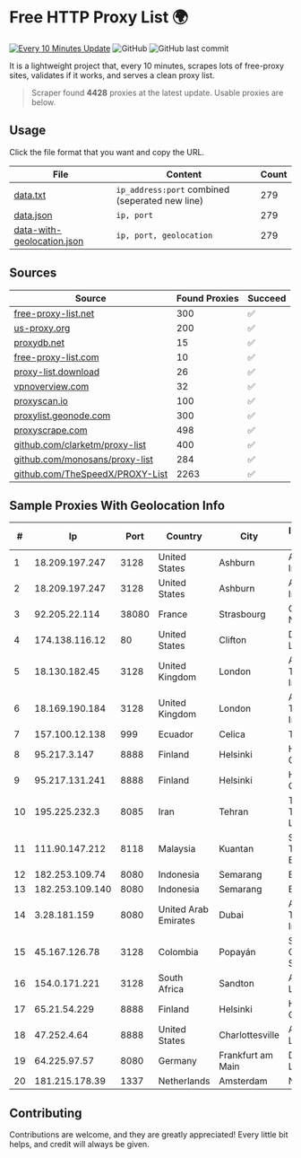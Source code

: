
# Free HTTP Proxy List 🌍

[![Every 10 Minutes Update](https://github.com/mertguvencli/http-proxy-list/actions/workflows/main.yml/badge.svg?branch=main)](https://github.com/mertguvencli/http-proxy-list/actions/workflows/main.yml)
![GitHub](https://img.shields.io/github/license/mertguvencli/http-proxy-list)
![GitHub last commit](https://img.shields.io/github/last-commit/mertguvencli/http-proxy-list)

It is a lightweight project that, every 10 minutes, scrapes lots of free-proxy sites, validates if it works, and serves a clean proxy list.


> Scraper found **4428** proxies at the latest update. Usable proxies are below.

## Usage

Click the file format that you want and copy the URL.


|File|Content|Count|
|----|-------|-----|
|[data.txt](https://raw.githubusercontent.com/mertguvencli/http-proxy-list/main/proxy-list/data.txt)|`ip_address:port` combined (seperated new line)|279|
|[data.json](https://raw.githubusercontent.com/mertguvencli/http-proxy-list/main/proxy-list/data.json)|`ip, port`|279|
|[data-with-geolocation.json](https://raw.githubusercontent.com/mertguvencli/http-proxy-list/main/proxy-list/data-with-geolocation.json)|`ip, port, geolocation`|279|

## Sources

|Source|Found Proxies|Succeed|
|------|-------------|-------|
|[free-proxy-list.net](https://free-proxy-list.net)|300|✅|
|[us-proxy.org](https://www.us-proxy.org)|200|✅|
|[proxydb.net](http://proxydb.net)|15|✅|
|[free-proxy-list.com](https://free-proxy-list.com/?page=&port=&type%5B%5D=http&type%5B%5D=https&up_time=0&search=Search)|10|✅|
|[proxy-list.download](https://www.proxy-list.download/HTTP)|26|✅|
|[vpnoverview.com](https://vpnoverview.com/privacy/anonymous-browsing/free-proxy-servers)|32|✅|
|[proxyscan.io](https://www.proxyscan.io)|100|✅|
|[proxylist.geonode.com](https://proxylist.geonode.com/api/proxy-list?limit=300&page=1&sort_by=lastChecked&sort_type=desc&protocols=http,https)|300|✅|
|[proxyscrape.com](https://api.proxyscrape.com/v2/?request=displayproxies&protocol=http&timeout=10000&country=all&ssl=all&anonymity=all)|498|✅|
|[github.com/clarketm/proxy-list](https://raw.githubusercontent.com/clarketm/proxy-list/master/proxy-list-raw.txt)|400|✅|
|[github.com/monosans/proxy-list](https://raw.githubusercontent.com/monosans/proxy-list/main/proxies/http.txt)|284|✅|
|[github.com/TheSpeedX/PROXY-List](https://raw.githubusercontent.com/TheSpeedX/PROXY-List/master/http.txt)|2263|✅|


## Sample Proxies With Geolocation Info

|#|Ip|Port|Country|City|Internet Service Provider|
|-|--|----|-------|----|-------------------------|
|1|18.209.197.247|3128|United States|Ashburn|Amazon.com, Inc.|
|2|18.209.197.247|3128|United States|Ashburn|Amazon.com, Inc.|
|3|92.205.22.114|38080|France|Strasbourg|GD MASS Network|
|4|174.138.116.12|80|United States|Clifton|DigitalOcean, LLC|
|5|18.130.182.45|3128|United Kingdom|London|Amazon Technologies Inc.|
|6|18.169.190.184|3128|United Kingdom|London|Amazon Technologies Inc.|
|7|157.100.12.138|999|Ecuador|Celica|Telconet S.A|
|8|95.217.3.147|8888|Finland|Helsinki|Hetzner Online GmbH|
|9|95.217.131.241|8888|Finland|Helsinki|Hetzner Online GmbH|
|10|195.225.232.3|8085|Iran|Tehran|TS Information Technology Limited|
|11|111.90.147.212|8118|Malaysia|Kuantan|Shinjiru Technology Sdn Bhd|
|12|182.253.109.74|8080|Indonesia|Semarang|Biznet Metronet|
|13|182.253.109.140|8080|Indonesia|Semarang|Biznet Metronet|
|14|3.28.181.159|8080|United Arab Emirates|Dubai|Amazon Technologies Inc.|
|15|45.167.126.78|3128|Colombia|Popayán|Sepcom Comunicaciones SAS|
|16|154.0.171.221|3128|South Africa|Sandton|Afrihost (Pty) Ltd|
|17|65.21.54.229|8888|Finland|Helsinki|Hetzner Online GmbH|
|18|47.252.4.64|8888|United States|Charlottesville|Alibaba.com LLC|
|19|64.225.97.57|8080|Germany|Frankfurt am Main|DigitalOcean, LLC|
|20|181.215.178.39|1337|Netherlands|Amsterdam|NovoServe B.V.|



## Contributing

Contributions are welcome, and they are greatly appreciated! Every
little bit helps, and credit will always be given.

